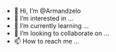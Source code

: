 - 👋 Hi, I’m @Armandzelo
- 👀 I’m interested in ...
- 🌱 I’m currently learning ...
- 💞️ I’m looking to collaborate on ...
- 📫 How to reach me ...

<!---
Armandzelo/Armandzelo is a ✨ special ✨ repository because its `README.md` (this file) appears on your GitHub profile.
You can click the Preview link to take a look at your changes.
--->
